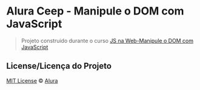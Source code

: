 # Alura Ceep - Manipule o DOM com JavaScript

> Projeto construido durante o curso [JS na Web-Manipule o DOM com JavaScript](https://cursos.alura.com.br/course/javascript-manipulacao-dom)

## License/Licença do Projeto
[MIT License](./LICENSE) © [Alura](http://alura.com.br/)
